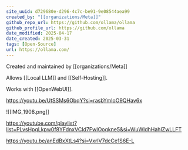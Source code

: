 ```yaml
---
site_uuid: d729680e-d296-4c7c-be91-9e08544aea99
created_by: "[[organizations/Meta]]"
github_repo_url: https://github.com/ollama/ollama
github_profile_url: https://github.com/ollama
date_modified: 2025-04-17
date_created: 2025-03-31
tags: [Open-Source]
url: https://ollama.com/
---
```



























































































































































































































































































Created and maintained by [[organizations/Meta]]

Allows [[Local LLM]] and [[Self-Hosting]].

Works with [[OpenWebUI]].

https://youtu.be/UtSSMs6ObqY?si=rasbYmIoO9QHav6x

![[IMG_1908.png]]

https://youtube.com/playlist?list=PLvsHpqLkpw0f8YFdnxVCId7FwIOoqkne5&si=WuWldhHahIZwLLFT

https://youtu.be/anEdBxXtLs4?si=VxrlV7dcCe1S6E-L